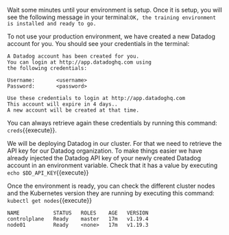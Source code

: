 Wait some minutes until your environment is setup. Once it is setup, you will see the following message in your terminal:`OK, the training environment is installed and ready to go.`

To not use your production environment, we have created a new Datadog account for you. You should see your credentials in the terminal:

```
A Datadog account has been created for you.
You can login at http://app.datadoghq.com using
the following credentials:

Username:       <username>
Password:       <password>

Use these credentials to login at http://app.datadoghq.com
This account will expire in 4 days..
A new account will be created at that time.
```

You can always retrieve again these credentials by running this command: `creds`{{execute}}.

We will be deploying Datadog in our cluster. For that we need to retrieve the API key for our Datadog organization. To make things easier we have already injected the Datadog API key of your newly created Datadog account in an environment variable. Check that it has a value by executing `echo $DD_API_KEY`{{execute}}

Once the environment is ready, you can check the different cluster nodes and the Kubernetes version they are running by executing this command: `kubectl get nodes`{{execute}}

```
NAME           STATUS   ROLES    AGE   VERSION
controlplane   Ready    master   17m   v1.19.4
node01         Ready    <none>   17m   v1.19.3
```